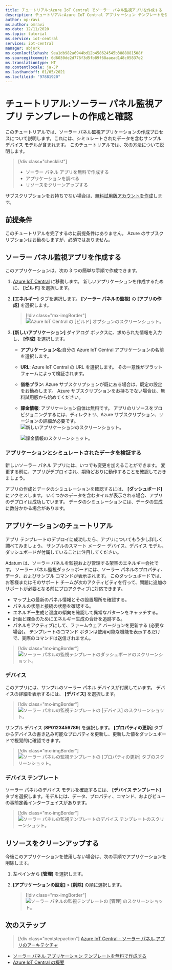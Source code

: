 ```yaml
---
title: チュートリアル:Azure IoT Central でソーラー パネル監視アプリを作成する
description: チュートリアル:Azure IoT Central アプリケーション テンプレートを使用してソーラー パネル アプリケーションを作成する方法について説明します。
author: op-ravi
ms.author: omravi
ms.date: 12/11/2020
ms.topic: tutorial
ms.service: iot-central
services: iot-central
manager: abjork
ms.openlocfilehash: 9ea1db982a6944bd12b458624545b3888881508f
ms.sourcegitcommit: 6d6030de2d776f3d5fb89f68aaead148c05837e2
ms.translationtype: HT
ms.contentlocale: ja-JP
ms.lasthandoff: 01/05/2021
ms.locfileid: "97881920"
---
```

# <a name="tutorial-create-and-explore-the-solar-panel-monitoring-app-template"></a>チュートリアル:ソーラー パネル監視アプリ テンプレートの作成と確認 

このチュートリアルでは、ソーラー パネル監視アプリケーションの作成プロセスについて説明します。これには、シミュレートされたデータを含むサンプル デバイス モデルが含まれます。 このチュートリアルでは、次の方法について説明します。


> [!div class="checklist"]
> * ソーラー パネル アプリを無料で作成する
> * アプリケーションを調べる
> * リソースをクリーンアップする


サブスクリプションをお持ちでない場合は、[無料試用版アカウントを作成](https://azure.microsoft.com/free)します。

## <a name="prerequisites"></a>前提条件

このチュートリアルを完了するのに前提条件はありません。 Azure のサブスクリプションはお勧めしますが、必須ではありません。


## <a name="create-a-solar-panel-monitoring-app"></a>ソーラー パネル監視アプリを作成する 

このアプリケーションは、次の 3 つの簡単な手順で作成できます。

1. [Azure IoT Central](https://apps.azureiotcentral.com) に移動します。 新しいアプリケーションを作成するために、 **[ビルド]** を選択します。 

1. **[エネルギー]** タブを選択します。 **[ソーラー パネルの監視]** の **[アプリの作成]** を選択します。 

    > [!div class="mx-imgBorder"]
    > ![Azure IoT Central の [ビルド] オプションのスクリーンショット。](media/tutorial-iot-central-solar-panel/solar-panel-build.png)
  
1. **[新しいアプリケーション]** ダイアログ ボックスに、求められた情報を入力し、 **[作成]** を選択します。
    * **アプリケーション名**:自分の Azure IoT Central アプリケーションの名前を選択します。 
    * **URL**: Azure IoT Central の URL を選択します。 その一意性がプラットフォームによって検証されます。
    * **価格プラン**: Azure サブスクリプションが既にある場合は、既定の設定をお勧めします。 Azure サブスクリプションをお持ちでない場合は、無料試用版から始めてください。
    * **課金情報**: アプリケーション自体は無料です。 アプリのリソースをプロビジョニングするには、ディレクトリ、Azure サブスクリプション、リージョンの詳細が必要です。
        ![新しいアプリケーションのスクリーンショット。](media/tutorial-iot-central-solar-panel/solar-panel-create-app.png)
        
        ![課金情報のスクリーンショット。](media/tutorial-iot-central-solar-panel/solar-panel-create-app-billinginfo.png)


### <a name="verify-the-application-and-simulated-data"></a>アプリケーションとシミュレートされたデータを検証する

新しいソーラー パネル アプリには、いつでも変更を加えることができます。 変更する前に、アプリがデプロイされ、期待どおりに動作することを確認しておきましょう。

アプリの作成とデータのシミュレーションを確認するには、 **[ダッシュボード]** にアクセスします。 いくつかのデータを含むタイルが表示される場合、アプリのデプロイは成功しています。 データのシミュレーションには、データの生成に数分かかる場合があります。 

## <a name="application-walk-through"></a>アプリケーションのチュートリアル
アプリ テンプレートのデプロイに成功したら、アプリについてもう少し詳しく調べてみましょう。 サンプルのスマート メーター デバイス、デバイス モデル、ダッシュボードが付属していることに注目してください。

Adatum は、ソーラー パネルを監視および管理する架空のエネルギー会社です。 ソーラー パネル監視ダッシュボードには、ソーラー パネルのプロパティ、データ、およびサンプル コマンドが表示されます。 このダッシュボードでは、お客様またはそのサポート チームが次のアクティビティを行って、問題に追加のサポートが必要となる前にプロアクティブに対応できます。
* マップ上の最新のパネル情報とその設置場所を確認する。
* パネルの状態と接続の状態を確認する。
* エネルギー生成と温度の傾向を確認して異常なパターンをキャッチする。
* 計画と課金のためにエネルギー生成の合計を追跡する。
* パネルをアクティブにして、ファームウェア バージョンを更新する (必要な場合)。 テンプレートのコマンド ボタンは使用可能な機能を表示するだけで、実際のコマンドは送信されません。

> [!div class="mx-imgBorder"]
> ![ソーラー パネルの監視テンプレートのダッシュボードのスクリーンショット。](media/tutorial-iot-central-solar-panel/solar-panel-dashboard.png)

### <a name="devices"></a>デバイス
このアプリには、サンプルのソーラー パネル デバイスが付属しています。 デバイスの詳細を表示するには、 **[デバイス]** を選択します。

> [!div class="mx-imgBorder"]
> ![ソーラー パネルの監視テンプレートの [デバイス] のスクリーンショット。](media/tutorial-iot-central-solar-panel/solar-panel-device.png)

サンプル デバイス (**SP0123456789**) を選択します。 **[プロパティの更新]** タブからデバイスの書き込み可能なプロパティを更新し、更新した値をダッシュボードで視覚的に確認できます。 

> [!div class="mx-imgBorder"]
> ![ソーラー パネルの監視テンプレートの [プロパティの更新] タブのスクリーンショット。](media/tutorial-iot-central-solar-panel/solar-panel-device-properties.png)


### <a name="device-template"></a>デバイス テンプレート
ソーラー パネルのデバイス モデルを確認するには、 **[デバイス テンプレート]** タブを選択します。モデルには、データ、プロパティ、コマンド、およびビューの事前定義インターフェイスがあります。

> [!div class="mx-imgBorder"]
> ![ソーラー パネルの監視テンプレートのデバイス テンプレートのスクリーンショット。](media/tutorial-iot-central-solar-panel/solar-panel-device-templates.png)


## <a name="clean-up-resources"></a>リソースをクリーンアップする
今後このアプリケーションを使用しない場合は、次の手順でアプリケーションを削除します。

1. 左ペインから **[管理]** を選択します。
1. **[アプリケーションの設定]**  >  **[削除]** の順に選択します。 

    > [!div class="mx-imgBorder"]
    > ![ソーラー パネルの監視テンプレートの [管理] のスクリーンショット。](media/tutorial-iot-central-solar-panel/solar-panel-delete-app.png)

## <a name="next-steps"></a>次のステップ
 
> [!div class="nextstepaction"]
> [Azure IoT Central - ソーラー パネル アプリのアーキテクチャ](./concept-iot-central-solar-panel-app.md)
* [ソーラー パネル アプリケーション テンプレートを無料で作成する](https://apps.azureiotcentral.com/build/new/solar-panel-monitoring)
* [Azure IoT Central の概要](../index.yml)
